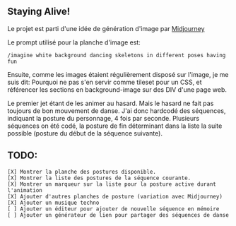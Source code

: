 ## Staying Alive!

Le projet est parti d'une idée de génération d'image par [Midjourney](https://www.midjourney.com/app/)

Le prompt utilisé pour la planche d'image est:

``
/imagine white background dancing skeletons in different poses having fun
``

Ensuite, comme les images étaient régulièrement disposé sur l'image, je me
suis dit: Pourquoi ne pas s'en servir comme tileset pour un CSS, et référencer
les sections en background-image sur des DIV d'une page web.

Le premier jet étant de les animer au hasard. Mais le hasard ne fait pas toujours de
bon mouvement de danse. J'ai donc hardcodé des séquences, indiquant la posture
du personnage, 4 fois par seconde. Plusieurs séquences on été codé, la posture de fin
déterminant dans la liste la suite possible (posture du début de la séquence suivante).

## TODO:

    [X] Montrer la planche des postures disponible.
    [X] Montrer la liste des postures de la séquence courante.
    [X] Montrer un marqueur sur la liste pour la posture active durant l'animation
    [X] Ajouter d'autres planches de posture (variation avec Midjourney)
    [X] Ajouter un musique techno
    [ ] Ajouter un éditeur pour ajouter de nouvelle séquence en mémoire
    [ ] Ajouter un générateur de lien pour partager des séquences de danse

